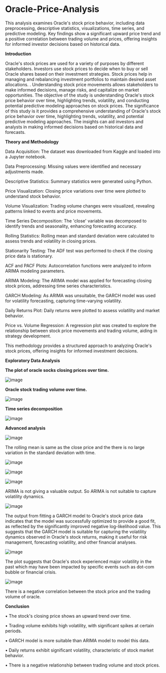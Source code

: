 # Oracle-Price-Analysis
This analysis examines Oracle's stock price behavior, including data preprocessing, descriptive statistics, visualizations, time series, and predictive modeling. Key findings show a significant upward price trend and a positive correlation between trading volume and prices, offering insights for informed investor decisions based on historical data.

**Introduction**

Oracle's stock prices are used for a variety of purposes by different stakeholders. Investors use stock prices to decide when to buy or sell Oracle shares based on their investment strategies. Stock prices help in managing and rebalancing investment portfolios to maintain desired asset allocations. . Understanding stock price movements allows stakeholders to make informed decisions, manage risks, and capitalize on market opportunities. The objective of the study is understanding Oracle's stock price behavior over time, highlighting trends, volatility, and conducting potential predictive modeling approaches on stock prices. The significance of this study is it provides a comprehensive understanding of Oracle's stock price behavior over time, highlighting trends, volatility, and potential predictive modeling approaches. The insights can aid investors and analysts in making informed decisions based on historical data and forecasts.

**Theory and Methodology**

Data Acquisition: The dataset was downloaded from Kaggle and loaded into a Jupyter notebook.

Data Preprocessing: Missing values were identified and necessary adjustments made.

Descriptive Statistics: Summary statistics were generated using Python.

Price Visualization: Closing price variations over time were plotted to understand stock behavior.

Volume Visualization: Trading volume changes were visualized, revealing patterns linked to events and price movements.

Time Series Decomposition: The 'close' variable was decomposed to identify trends and seasonality, enhancing forecasting accuracy.

Rolling Statistics: Rolling mean and standard deviation were calculated to assess trends and volatility in closing prices.

Stationarity Testing: The ADF test was performed to check if the closing price data is stationary.

ACF and PACF Plots: Autocorrelation functions were analyzed to inform ARIMA modeling parameters.

ARIMA Modeling: The ARIMA model was applied for forecasting closing stock prices, addressing time series characteristics.

GARCH Modeling: As ARIMA was unsuitable, the GARCH model was used for volatility forecasting, capturing time-varying volatility.

Daily Returns Plot: Daily returns were plotted to assess volatility and market behavior.

Price vs. Volume Regression: A regression plot was created to explore the relationship between stock price movements and trading volume, aiding in strategy development.

This methodology provides a structured approach to analyzing Oracle's stock prices, offering insights for informed investment decisions.

**Exploratory Data Analysis**

**The plot of oracle socks closing prices over time.**

![image](https://github.com/user-attachments/assets/dc777fb4-f947-4b35-9d49-a833729b7f31)



**Oracle stock trading volume over time.**

![image](https://github.com/user-attachments/assets/868230c2-7f73-465d-8750-9c75dec19399)

**Time series decomposition**


![image](https://github.com/user-attachments/assets/35257e67-c45e-41e8-a162-c30911e7b048)


**Advanced analysis**

![image](https://github.com/user-attachments/assets/2e0684f3-0d19-4b3e-a7b3-9be053c0196e)


The rolling mean is same as the close price and the there is no large variation in the standard deviation with time.

![image](https://github.com/user-attachments/assets/90ef610a-a75e-4557-b17b-f8051f651c39)

![image](https://github.com/user-attachments/assets/6960867c-051f-422a-8e9c-25940f139127)

![image](https://github.com/user-attachments/assets/2a736b79-7d25-489f-9b1d-d7c751ab4e16)


ARIMA is not giving a valuable output. So ARIMA is not suitable to capture volatility dynamics.


![image](https://github.com/user-attachments/assets/c3c752c4-9dc5-43cf-b1d9-49be7e31c367)

The output from fitting a GARCH model to Oracle's stock price data indicates that the model was successfully optimized to provide a good fit, as reflected by the significantly improved negative log-likelihood value. This suggests that the GARCH model is suitable for capturing the volatility dynamics observed in Oracle's stock returns, making it useful for risk management, forecasting volatility, and other financial analyses.


![image](https://github.com/user-attachments/assets/5701073d-9bc5-459a-8f7b-8035398f8f02)

The plot suggests that Oracle's stock experienced major volatility in the past which may have been impacted by specific events such as dot-com bubble or financial crisis.


![image](https://github.com/user-attachments/assets/593e7d44-6a6c-4537-8d9d-5bbbdf8d18e0)

There is a negative correlation between the stock price and the trading volume of oracle.


**Conclusion**

• The stock's closing price shows an upward trend over time.

• Trading volume exhibits high volatility, with significant spikes at certain periods.

• GARCH model is more suitable than ARIMA model to model this data.

• Daily returns exhibit significant volatility, characteristic of stock market behavior.

• There is a negative relationship between trading volume and stock prices.


